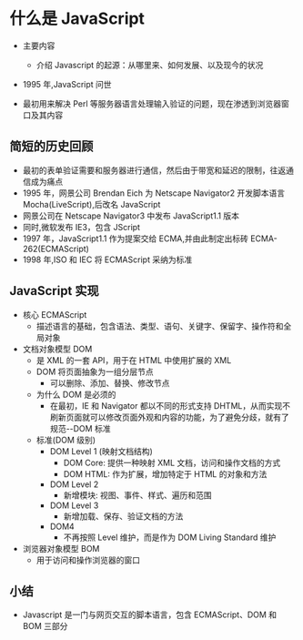 # 什么是 JavaScript

- 主要内容
  - 介绍 Javascript 的起源：从哪里来、如何发展、以及现今的状况

- 1995 年,JavaScript 问世
- 最初用来解决 Perl 等服务器语言处理输入验证的问题，现在渗透到浏览器窗口及其内容

## 简短的历史回顾

- 最初的表单验证需要和服务器进行通信，然后由于带宽和延迟的限制，往返通信成为痛点
- 1995 年，网景公司 Brendan Eich 为 Netscape Navigator2 开发脚本语言 Mocha(LiveScript),后改名 JavaScript
- 网景公司在 Netscape Navigator3 中发布 JavaScript1.1 版本
- 同时,微软发布 IE3，包含 JScript
- 1997 年，JavaScript1.1 作为提案交给 ECMA,并由此制定出标砖 ECMA-262(ECMAScript)
- 1998 年,ISO 和 IEC 将 ECMAScript 采纳为标准

## JavaScript 实现

- 核心 ECMAScript
  - 描述语言的基础，包含语法、类型、语句、关键字、保留字、操作符和全局对象
- 文档对象模型 DOM
  - 是 XML 的一套 API，用于在 HTML 中使用扩展的 XML
  - DOM 将页面抽象为一组分层节点
    - 可以删除、添加、替换、修改节点
  - 为什么 DOM 是必须的
    - 在最初，IE 和 Navigator 都以不同的形式支持 DHTML，从而实现不刷新页面就可以修改页面外观和内容的功能，为了避免分歧，就有了规范--DOM 标准
  - 标准(DOM 级别)
    - DOM Level 1 (映射文档结构)
      - DOM Core: 提供一种映射 XML 文档，访问和操作文档的方式
      - DOM HTML: 作为扩展，增加特定于 HTML 的对象和方法
    - DOM Level 2
      - 新增模块: 视图、事件、样式、遍历和范围
    - DOM Level 3
      - 新增加载、保存、验证文档的方法
    - DOM4
      - 不再按照 Level 维护，而是作为 DOM Living Standard 维护
- 浏览器对象模型 BOM
  - 用于访问和操作浏览器的窗口

## 小结

- Javascript 是一门与网页交互的脚本语言，包含 ECMAScript、DOM 和 BOM 三部分
